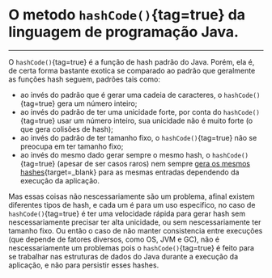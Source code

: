 # O metodo `hashCode()`{tag=true} da linguagem de programação Java.

---

O `hashCode()`{tag=true} é a função de hash padrão do Java. Porém, ela é, de certa forma bastante exotica se comparado ao padrão que geralmente as funções hash seguem, padrões tais como:

- ao invés do padrão que é gerar uma cadeia de caracteres, o `hashCode()`{tag=true} gera um número inteiro;
- ao invés do padrão de ter uma unicidade forte, por conta do `hashCode()`{tag=true} usar um número inteiro, sua unicidade não é muito forte (o que gera colisões de hash);
- ao invés do padrão de ter tamanho fixo, o `hashCode()`{tag=true} não se preocupa em ter tamanho fixo;
- ao invés do mesmo dado gerar sempre o mesmo hash, o `hashCode()`{tag=true} (apesar de ser casos raros) nem sempre [gera os mesmos hashes](https://docs.oracle.com/en/java/javase/17/docs/api/java.base/java/lang/Object.html#hashCode()){target=_blank} para as mesmas entradas dependendo da execução da aplicação.

Mas essas coisas não nescessariamente são um problema, afinal existem diferentes tipos de hash, e cada um é para um uso especifico, no caso de `hashCode()`{tag=true} é ter uma velocidade rápida para gerar hash sem nescessariamente precisar ter alta unicidade, ou sem nescessariamente ter tamanho fixo. Ou então o caso de não manter consistencia entre execuções (que depende de fatores diversos, como OS, JVM e GC), não é nescessariamente um problemas pois o `hashCode()`{tag=true} é feito para se trabalhar nas estruturas de dados do Java durante a execução da aplicação, e não para persistir esses hashes.
